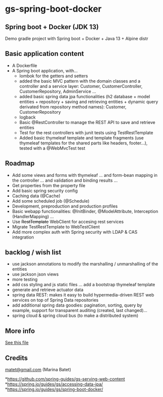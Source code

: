 # gs-spring-boot-docker

## Spring boot + Docker (JDK 13)

Demo gradle project with Spring boot + Docker + Java 13 + Alpine distr

## Basic application content

* A Dockerfile
* A Spring boot application, with...
	* lombok for the getters and setters
	* added the basic MVC pattern with the domain classes and a controller and a service layer: Customer, CustomerController, CustomerRepository, AdminService ...
	* added basic spring data jpa functionalities  (h2 database + model entities + repository + saving and retrieving entities + dynamic query derivated from repository method names): Customer, CustomerRepository
	* logback
	* Basic @RestController to manage the REST API to save and retrieve entities
	* Test for the rest controllers with junit tests using TestRestTemplate
	* Added basic thymeleaf template and template fragments (use thymeleaf templates for the shared parts like headers, footer...), tested with a @WebMvcTest test

## Roadmap

* Add some views and forms with thymeleaf ... and form-bean mapping in the controller ... and validation and binding results ...
* Get properties from the property file
* Add basic spring security config
* Caching data (@Cache)
* Add some scheduled job (@Schedule)
* Development, preproduction and production  profiles
* Basic webapp functionalities: @InitBinder, @ModelAttribute, Interception (HandlerMapping) ...
* Use ~~RestTemplate~~ WebClient for accesing rest services
* Migrate TestRestTemplate to WebTestClient 
* Add more complex auth with Spring security with LDAP & CAS integration

## backlog / wish list

* use jackson annotations to modify the marshalling / unmarshalling of the entities
* use jackson json views
* more testing
* add css styling and js static files ... add a bootstrap thymeleaf template
* generate and retrieve actuator data
* spring data REST: makes it easy to build hypermedia-driven REST web services on top of Spring Data repositories
* add additional spring data goodies: pagination, sorting, query by example, support for transparent auditing (created, last changed)...
* spring cloud & spring cloud bus (to make a distributed system)

## More info

[See this file](Docker%20+%20Spring.pdf)


## Credits

matet@gmail.com (Marina Batet)

*https://github.com/spring-guides/gs-serving-web-content
*https://spring.io/guides/gs/accessing-data-jpa/
*https://spring.io/guides/gs/spring-boot-docker/


